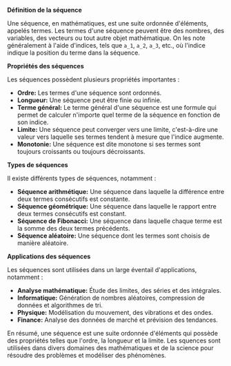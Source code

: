 **Définition de la séquence**

Une séquence, en mathématiques, est une suite ordonnée d'éléments, appelés termes. Les termes d'une séquence peuvent être des nombres, des variables, des vecteurs ou tout autre objet mathématique. On les note généralement à l'aide d'indices, tels que `a_1`, `a_2`, `a_3`, etc., où l'indice indique la position du terme dans la séquence.

**Propriétés des séquences**

Les séquences possèdent plusieurs propriétés importantes :

* **Ordre:** Les termes d'une séquence sont ordonnés.
* **Longueur:** Une séquence peut être finie ou infinie.
* **Terme général:** Le terme général d'une séquence est une formule qui permet de calculer n'importe quel terme de la séquence en fonction de son indice.
* **Limite:** Une séquence peut converger vers une limite, c'est-à-dire une valeur vers laquelle ses termes tendent à mesure que l'indice augmente.
* **Monotonie:** Une séquence est dite monotone si ses termes sont toujours croissants ou toujours décroissants.

**Types de séquences**

Il existe différents types de séquences, notamment :

* **Séquence arithmétique:** Une séquence dans laquelle la différence entre deux termes consécutifs est constante.
* **Séquence géométrique:** Une séquence dans laquelle le rapport entre deux termes consécutifs est constant.
* **Séquence de Fibonacci:** Une séquence dans laquelle chaque terme est la somme des deux termes précédents.
* **Séquence aléatoire:** Une séquence dont les termes sont choisis de manière aléatoire.

**Applications des séquences**

Les séquences sont utilisées dans un large éventail d'applications, notamment :

* **Analyse mathématique:** Étude des limites, des séries et des intégrales.
* **Informatique:** Génération de nombres aléatoires, compression de données et algorithmes de tri.
* **Physique:** Modélisation du mouvement, des vibrations et des ondes.
* **Finance:** Analyse des données de marché et prévision des tendances.

En résumé, une séquence est une suite ordonnée d'éléments qui possède des propriétés telles que l'ordre, la longueur et la limite. Les squences sont utilisées dans divers domaines des mathématiques et de la science pour résoudre des problèmes et modéliser des phénomènes.